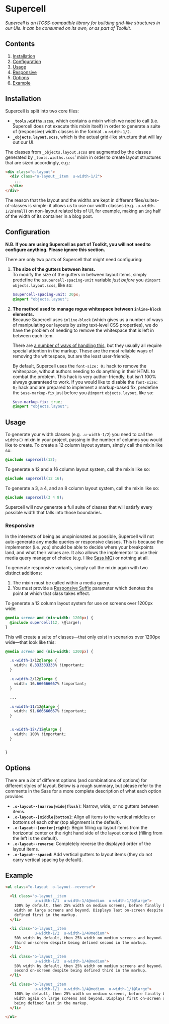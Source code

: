 # Supercell

_Supercell is an ITCSS-compatible library for building grid-like structures in our
UIs. It can be consumed on its own, or as part of Toolkit._

## Contents

1. [Installation](#installation)
2. [Configuration](#configuration)
3. [Usage](#usage)
  1. [Responsive](#responsive)
4. [Options](#options)
5. [Example](#example)

## Installation

Supercell is split into two core files:

* **`_tools.widths.scss`**, which contains a mixin which we need to call (i.e.
  Supercell does not execute this mixin itself) in order to generate a suite of
  (responsive) width classes in the format `.u-width-1/2`.
* **`_objects.layout.scss`**, which is the actual grid-like structure that will
  lay out our UI.

The classes from `_objects.layout.scss` are augmented by the classes generated
by `_tools.widths.scss`’ mixin in order to create layout structures that are
sized accordingly, e.g.:

```HTML
<div class="o-layout">
  <div class="o-layout__item  u-width-1/2">
    ...
  </div>
</div>
```

The reason that the layout and the widths are kept in different
files/suites-of-classes is simple: it allows us to use our width classes (e.g.
`.u-width-1/2@small`) on non-layout related bits of UI, for example, making an
`img` half of the width of its container in a blog post.

## Configuration

**N.B. If you are using Supercell as part of Toolkit, you will not need to
configure anything. Please ignore this section.**

There are only two parts of Supercell that might need configuring:

1. **The size of the gutters between items.**  
   To modify the size of the gutters in between layout items, simply predefine
   the `$supercell-spacing-unit` variable _just before_ you `@import`
   `objects.layout.scss`, like so:

   ```SCSS
   $supercell-spacing-unit: 20px;
   @import "objects.layout";
   ```
2. **The method used to manage rogue whitespace between `inline-block` elements.**  
   Because Supercell uses `inline-block` (which gives us a number of ways of
   manipulating our layouts by using text-level CSS properties), we do have the
   problem of needing to remove the whitespace that is left in between each
   item.

   There are [a number of ways of handling
   this](https://jsfiddle.net/9dy6rwfz/), but they usually all require special
   attention in the markup. These are the most reliable ways of removing the
   whitespace, but are the least user-friendly.

   By default, Supercell uses the `font-size: 0;` hack to remove the whitespace,
   without authors needing to do anything in their HTML to combat the problem.
   This hack is very author-friendly, but isn’t 100% always guaranteed to work.
   If you would like to disable the `font-size: 0;` hack and are prepared to
   implement a markup-based fix, predefine the `$use-markup-fix` just before you
   `@import` `objects.layout`, like so:
   ```SCSS
   $use-markup-fix: true;
   @import "objects.layout";
   ```

## Usage

To generate your width classes (e.g. `.u-width-1/2`) you need to call the
`widths()` mixin in your project, passing in the number of columns you would
like to create. To create a 12 column layout system, simply call the mixin like
so:

```SCSS
@include supercell(12);
```

To generate a 12 and a 16 column layout system, call the mixin like so:

```SCSS
@include supercell(12 16);
```

To generate a 3, a 4, and an 8 column layout system, call the mixin like so:

```SCSS
@include supercell(3 4 8);
```

Supercell will now generate a full suite of classes that will satisfy every
possible width that falls into those boundaries.

### Responsive

In the interests of being as unopinionated as possible, Supercell will not
auto-generate any media queries or responsive classes. This is because the
implementor (i.e. _you_) should be able to decide  where your breakpoints land,
and what their values are. It also allows the implementor to use their media
query manager of choice (e.g. I like [Sass
MQ](https://github.com/sass-mq/sass-mq)) or nothing at all.

To generate responsive variants, simply call the mixin again with two distinct
additions:

1. The mixin must be called within a media query.
2. You must provide a [Responsive
   Suffix](http://csswizardry.com/2015/08/bemit-taking-the-bem-naming-convention-a-step-further/#responsive-suffixes)
   parameter which denotes the point at which that class takes effect.

To generate a 12 column layout system for use on screens over 1200px wide:

```SCSS
@media screen and (min-width: 1200px) {
  @include supercell(12, \@large);
}
```

This will create a suite of classes—that only exist in scenarios over 1200px
wide—that look like this:

```CSS
@media screen and (min-width: 1200px) {

  .u-width-1/12@large {
    width: 8.333333333% !important;
  }

  .u-width-2/12@large {
    width: 16.666666667% !important;
  }

  ...

  .u-width-11/12@large {
    width: 91.666666667% !important;
  }


  .u-width-12\/12@large {
    width: 100% !important;
  }


}
```

## Options

There are a _lot_ of different options (and combinations of options) for
different styles of layout. Below is a rough summary, but please refer to the
comments in the Sass for a more complete description of what each option
provides.

* **`.o-layout--[narrow|wide|flush]`**: Narrow, wide, or no gutters between
  items.
* **`.o-layout--[middle|bottom]`**: Align all items to the vertical middles or
  bottoms of each other (top alignment is the default).
* **`.o-layout--[center|right]`**: Begin filling up layout items from the
  horizontal center or the right hand side of the layout context (filling from
  the left is the default).
* **`.o-layout--reverse`**: Completely reverse the displayed order of the layout
  items.
* **`.o-layout--spaced`**: Add vertical gutters to layout items (they do not
  carry vertical spacing by default).

## Example

```HTML
<ul class="o-layout  o-layout--reverse">

  <li class="o-layout__item
             u-width-1/1  u-width-1/4@medium  u-width-1/2@large">
    100% by default, then 25% width on medium screens, before finally being 50%
    width on large screens and beyond. Displays last on-screen despite being
    defined first in the markup.
  </li>

  <li class="o-layout__item
             u-width-1/2  u-width-1/4@medium">
    50% width by default, then 25% width on medium screens and beyond. Displays
    third on-screen despite being defined second in the markup.
  </li>

  <li class="o-layout__item
             u-width-1/2  u-width-1/4@medium">
    50% width by default, then 25% width on medium screens and beyond. Displays
    second on-screen despite being defined third in the markup.
  </li>

  <li class="o-layout__item
             u-width-1/1  u-width-1/4@medium  u-width-1/1@large">
    100% by default, then 25% width on medium screens, before finally being 100%
    width again on large screens and beyond. Displays first on-screen despite
    being defined last in the markup.
  </li>

</ul>
```
